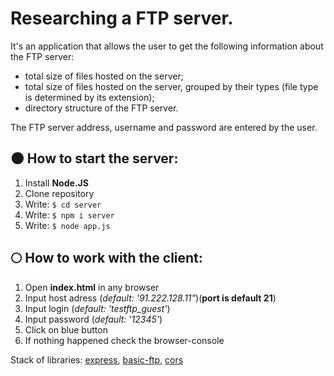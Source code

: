 # Researching a FTP server.

It's an application that allows the user to get the following information about the FTP server:
- total size of files hosted on the server;
- total size of files hosted on the server, grouped by their types (file type is determined by its extension);
- directory structure of the FTP server.

The FTP server address, username and password are entered by the user.

## 🌑 How to start the server: 
1. Install **Node.JS**
2. Clone repository
3. Write: 
```$ cd server```
3. Write:
```$ npm i server```
4. Write: 
```$ node app.js```

## 🌕 How to work with the client:
1. Open **index.html** in any browser
2. Input host adress (_default: '91.222.128.11"_)(**port is default 21**)
3. Input login (_default: 'testftp_guest'_)
4. Input password (_default: '12345'_)
5. Click on blue button
6. If nothing happened check the browser-console

Stack of libraries: [express](https://www.npmjs.com/package/express), [basic-ftp](https://www.npmjs.com/package/basic-ftp), [cors](https://www.npmjs.com/package/cors)
